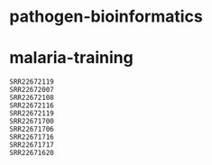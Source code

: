 # pathogen-bioinformatics
# malaria-training

```
SRR22672119
SRR22672007
SRR22672108
SRR22672116
SRR22672119
SRR22671700
SRR22671706
SRR22671716
SRR22671717
SRR22671620
```